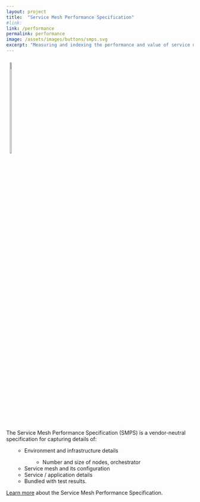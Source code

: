 ```yaml
---
layout: project
title:  "Service Mesh Performance Specification"
#link: 
link: /performance
permalink: performance
image: /assets/images/buttons/smps.svg
excerpt: "Measuring and indexing the performance and value of service mesh deployments."
---
```

<style>
ul.bullet li {
  list-style-type: circle;
  margin-left:25px;
}
ul.bullet ul {
  margin-left:25px;
}
ul.bullet li ul {
  list-style-type: circle;
  margin-left:15px;
  indent: 25px;
}
</style>
<div class="row" style="vertical-align: middle;" >
    <div class="col m8" width="100%" height="100%" style="display:inline;float:left;">
        <img src="{{ page.image }}" 
            class="light-shadow" width="25%" style="filter: invert(60%); display:inline;float:left;margin-right:25px;padding:10px;" />
    </div>
    <div class="col m12" style="float:left;position:relative;display:inline;">
            The Service Mesh Performance Specification (SMPS) is a vendor-neutral specification for capturing details of:
        <ul class="bullet">
            <li>Environment and infrastructure details</li>
            <ul class="bullet">
                <li>Number and size of nodes, orchestrator</li>
            </ul>
            <li>Service mesh and its configuration</li>
            <li>Service / application details</li>
            <li>Bundled with test results.</li>
        </ul>
        <a href="https://github.com/layer5io/service-mesh-performance-specification">Learn more</a> about the Service Mesh Performance Specification.
    </div>
</div>